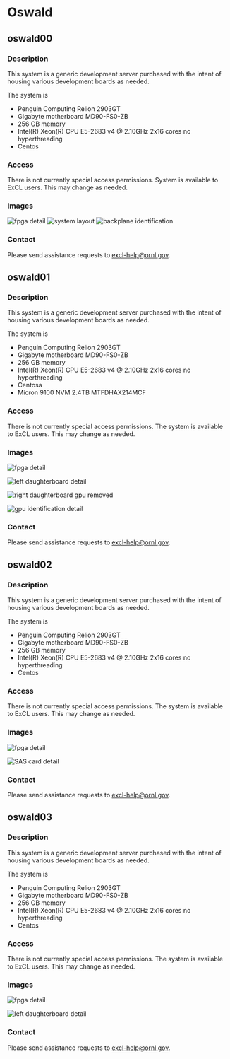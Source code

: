 # Oswald

## oswald00

### Description

This system is a generic development server purchased with the intent of housing various development boards as needed.

The system is

* Penguin Computing Relion 2903GT
* Gigabyte motherboard MD90-FS0-ZB
* 256 GB memory
* Intel(R) Xeon(R) CPU E5-2683 v4 @ 2.10GHz  2x16 cores no hyperthreading
* Centos

### Access

There is not currently special access permissions. System is available to ExCL users. This may change as needed.

### Images

![fpga detail](../.gitbook/assets/20190607\_153254.jpg) ![system layout](../.gitbook/assets/20190607\_153632.jpg) ![backplane identification](../.gitbook/assets/20190607\_153642.jpg)

### Contact

Please send assistance requests to excl-help@ornl.gov.

## oswald01

### Description

This system is a generic development server purchased with the intent of housing various development boards as needed.

The system is

* Penguin Computing Relion 2903GT
* Gigabyte motherboard MD90-FS0-ZB
* 256 GB memory
* Intel(R) Xeon(R) CPU E5-2683 v4 @ 2.10GHz  2x16 cores no hyperthreading
* Centosa
* Micron 9100 NVM 2.4TB MTFDHAX214MCF

### Access

There is not currently special access permissions. The system is available to ExCL users. This may change as needed.

### Images

![fpga detail](../.gitbook/assets/20190607\_154604.jpg)

![left daughterboard detail](../.gitbook/assets/20190607\_154621.jpg)

![right daughterboard gpu removed](../.gitbook/assets/20190607\_155804.jpg)

![gpu identification detail](../.gitbook/assets/20190607\_155811.jpg)

### Contact

Please send assistance requests to excl-help@ornl.gov.


## oswald02

### Description

This system is a generic development server purchased with the intent of housing various development boards as needed.

The system is

* Penguin Computing Relion 2903GT
* Gigabyte motherboard MD90-FS0-ZB
* 256 GB memory
* Intel(R) Xeon(R) CPU E5-2683 v4 @ 2.10GHz  2x16 cores no hyperthreading
* Centos

### Access

There is not currently special access permissions. The system is available to ExCL users. This may change as needed.

### Images

![fpga detail](../.gitbook/assets/20190607\_161747.jpg)

![SAS card detail](../.gitbook/assets/20190607\_161844.jpg)

### Contact

Please send assistance requests to excl-help@ornl.gov.

## oswald03

### Description

This system is a generic development server purchased with the intent of housing various development boards as needed.

The system is

* Penguin Computing Relion 2903GT
* Gigabyte motherboard MD90-FS0-ZB
* 256 GB memory
* Intel(R) Xeon(R) CPU E5-2683 v4 @ 2.10GHz  2x16 cores no hyperthreading
* Centos

### Access

There is not currently special access permissions. The system is available to ExCL users. This may change as needed.

### Images

![fpga detail](../.gitbook/assets/20190607\_162750.jpg)

![left daughterboard detail](../.gitbook/assets/20190607\_162758.jpg)

### Contact

Please send assistance requests to excl-help@ornl.gov.
